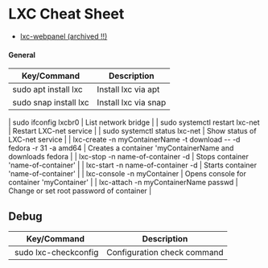 # LXC Cheat Sheet

- [lxc-webpanel (archived !!) ](https://lxc-webpanel.github.io)

#### General
| Key/Command | Description |
| ----------- | ----------- |
| sudo apt install lxc | Install lxc via apt |
| sudo snap install lxc | Install lxc via snap |

| sudo ifconfig lxcbr0 | List network bridge |
| sudo systemctl restart lxc-net | Restart LXC-net service |
| sudo systemctl status lxc-net | Show status of LXC-net service |
| lxc-create -n myContainerName -t download -- -d fedora -r 31 -a amd64 | Creates a container 'myContainerName and downloads fedora |
| lxc-stop -n name-of-container -d | Stops container 'name-of-container' |
| lxc-start -n name-of-container -d | Starts container 'name-of-container' |
| lxc-console -n myContainer | Opens console for container 'myContainer' |
| lxc-attach -n myContainerName passwd | Change or set root password of container |

## Debug
| Key/Command | Description |
| ----------- | ----------- |
| sudo lxc-checkconfig | Configuration check command |
